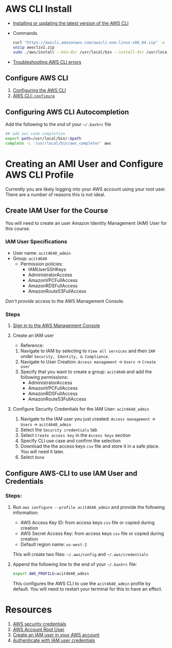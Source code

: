 # AWS CLI Install

* [Installing or updating the latest version of the AWS CLI](https://docs.aws.amazon.com/cli/latest/userguide/install-cliv2-linux.html)
* Commands
   ```bash
   curl "https://awscli.amazonaws.com/awscli-exe-linux-x86_64.zip" -o "awscliv2.zip"
   unzip awscliv2.zip
   sudo ./aws/install --bin-dir /usr/local/bin --install-dir /usr/local/aws-cli --update
   ```

*  [Troubleshooting AWS CLI errors](https://docs.aws.amazon.com/cli/latest/userguide/cli-chap-troubleshooting.html)

## Configure AWS CLI

1. [Configuring the AWS CLI](https://docs.aws.amazon.com/cli/latest/userguide/cli-chap-configure.html)
1. [AWS CLI: `configure`](https://awscli.amazonaws.com/v2/documentation/api/latest/reference/configure/index.html)

## Configuring AWS CLI Autocompletion

Add the following to the _end_ of your `~/.bashrc` file

```bash
## add aws code completion
export path=/usr/local/bin/:$path
complete -c '/usr/local/bin/aws_completer' aws
```

# Creating an AMI User and Configure AWS CLI Profile

Currently you are likely logging into your AWS account using your root user.
There are a number of reasons this is not ideal.

## Create IAM User for the Course

You will need to create an user Amazon Identity Management (AIM) User for this
course.

### IAM User Specifications

- User name: `acit4640_admin`
- Group: `acit4640`
  - Permission policies:
    - IAMUserSSHKeys
    - AdministratorAccess
    - AmazonVPCFullAccess
    - AmazonRDSFullAccess
    - AmazonRoute53FullAccess

_Don't provide_ access to the AWS Management Console.

### Steps

1. [Sign in to the AWS Management Console](https://docs.aws.amazon.com/signin/latest/userguide/console-sign-in-tutorials.html)

1. Create an IAM user

   - Reference:

   1. Navigate to IAM by selecting to `View all services` and then `IAM` under
      `Security, Identity, & Compliance`.
   1. Navigate to User Creation: `Access management` -> `Users` -> `Create user`
   1. Specify that you want to create a group: `acit4640` and add the following
      permissions:
      - AdministratorAccess
      - AmazonVPCFullAccess
      - AmazonRDSFullAccess
      - AmazonRoute53FullAccess

1. Configure Security Credentials for the IAM User: `acit4640_admin`

   1. Navigate to the IAM user you just created: `Access management` -> `Users`
      -> `acit4640_admin`
   1. Select the `Security credentials` tab
   1. Select `Create access key` in the `Access keys` section
   1. Specify CLI use case and confirm the selection
   1. Download the the access keys `csv` file and store it in a safe place. You
      will need it later.
   1. Select `Done`

## Configure AWS-CLI to use IAM User and Credentials

### Steps:

1. Run `aws configure --profile acit4640_admin` and provide the following
   information:

   - AWS Access Key ID: from access keys `csv` file or copied during creation
   - AWS Secret Access Key: from access keys `csv` file or copied during
     creation
   - Default region name: `us-west-2`

   This will create two files: `~/.aws/config` and `~/.aws/credentials`

1. Append the following line to the end of your `~/.bashrc` file:

   ```bash
   export AWS_PROFILE=acit4640_admin
   ```

   This configures the AWS CLI to use the `acit4640_admin` profile by default.
   You will need to restart your terminal for this to have an effect.

# Resources

1. [AWS security credentials](https://docs.aws.amazon.com/IAM/latest/UserGuide/security-creds.html)
1. [AWS Account Root User](https://docs.aws.amazon.com/IAM/latest/UserGuide/id_root-user.html)
1. [Create an IAM user in your AWS account](https://docs.aws.amazon.com/IAM/latest/UserGuide/id_users_create.html#id_users_create_console)
1. [Authenticate with IAM user credentials](https://docs.aws.amazon.com/cli/latest/userguide/cli-authentication-user.html)

